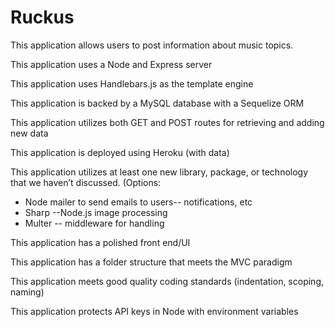 # Ruckus

This application allows users to post information about music topics.

This application uses a Node and Express server

This application uses Handlebars.js as the template engine

This application is backed by a MySQL database with a Sequelize ORM

This application utilizes both GET and POST routes for retrieving and adding new data

This application is deployed using Heroku (with data)

This application utilizes at least one new library, package, or technology that we haven’t discussed.
(Options:

- Node mailer to send emails to users-- notifications, etc
- Sharp --Node.js image processing
- Multer -- middleware for handling

This application has a polished front end/UI

This application has a folder structure that meets the MVC paradigm

This application meets good quality coding standards (indentation, scoping, naming)

This application protects API keys in Node with environment variables

